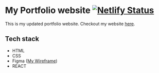 # My Portfolio website  [![Netlify Status](https://api.netlify.com/api/v1/badges/7283a1b3-baf4-4975-9ef0-269048d4d712/deploy-status)](https://app.netlify.com/sites/frolicking-pie-8584b1/deploys)

This is my updated portfolio website. Checkout my website <a href='https://www.reihanehnaderi.com/' target='_blank'>here</a>.

## Tech stack
- HTML
- CSS
- Figma (<a href='https://www.figma.com/file/BEeLbzZr1VEnipsA2QdpZg/portfolio-page?node-id=0%3A1' target='_blank'>My Wireframe</a>)
- REACT




